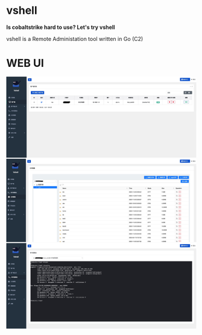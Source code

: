 # vshell
**Is cobaltstrike hard to use? Let's try vshell**

vshell is a Remote Administation tool written in Go (C2)

# WEB UI
![](img/web.jpg)
![](img/filemanager.jpg)
![](img/terminal.jpg)


